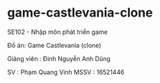 # game-castlevania-clone

SE102 - Nhập môn phát triển game

Đồ án: Game Castlevania (clone)

Giảng viên    : Đinh Nguyễn Anh Dũng


SV         : Phạm Quang Vinh
MSSV       : 16521446
